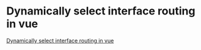 # Dynamically select interface routing in vue
[Dynamically select interface routing in vue](https://aiwithcloud.com/2022/09/19/dynamically_select_interface_routing_in_vue/)